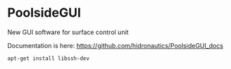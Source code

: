 # PoolsideGUI
New GUI software for surface control unit

Documentation is here: https://github.com/hidronautics/PoolsideGUI_docs

`apt-get install libssh-dev`
